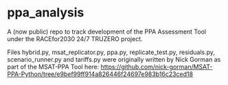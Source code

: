 # ppa_analysis
A (now public) repo to track development of the PPA Assessment Tool under the RACEfor2030 24/7 TRUZERO project.  

Files hybrid.py, msat_replicator.py, ppa.py, replicate_test.py, residuals.py, scenario_runner.py and tariffs.py were originally written by Nick Gorman as part of the MSAT-PPA Tool here: https://github.com/nick-gorman/MSAT-PPA-Python/tree/e9bef99ff914a826446f24697e983b16c23ced18
